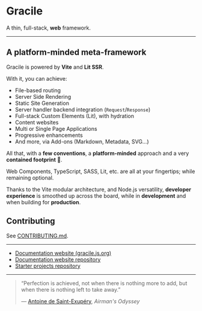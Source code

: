 # Gracile

A thin, full-stack, **web** framework.

---

## A platform-minded meta-framework

Gracile is powered by **Vite** and **Lit SSR**.

With it, you can achieve:

- File-based routing
- Server Side Rendering
- Static Site Generation
- Server handler backend integration (`Request`/`Response`)
- Full-stack Custom Elements (Lit), with hydration
- Content websites
- Multi or Single Page Applications
- Progressive enhancements
- And more, via Add-ons (Markdown, Metadata, SVG…)

All that, with a **few conventions**, a **platform-minded** approach and a very **contained footprint** 🤏.

Web Components, TypeScript, SASS, Lit, etc. are all at your fingertips; while remaining optional.

Thanks to the Vite modular architecture, and Node.js versatility, **developer experience** is smoothed up
across the board, while in **development** and when building for **production**.

## Contributing

See [CONTRIBUTING.md](./CONTRIBUTING.md).

---

- [Documentation website (gracile.js.org)](https://gracile.js.org/)
- [Documentation website repository](https://github.com/gracile-web/website)
- [Starter projects repository](https://github.com/gracile-web/starter-projects)

---

> “Perfection is achieved, not when there is nothing more to add,
> but when there is nothing left to take away.”
>
> ― [Antoine de Saint-Exupéry](https://en.wikipedia.org/wiki/Antoine_de_Saint-Exup%C3%A9ry), _Airman's Odyssey_
